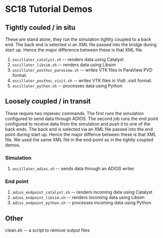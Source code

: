 SC18 Tutorial Demos
===================

Tightly couled / in situ
------------------------
These are stand alone, they run the simulation tighlty coupled to a back end.
The back end is selected vi an XML file passed into the bridge during start up.
Hence the major difference between these is that XML file.

1. `oscillator_catalyst.sh` -- renders data using Catalyst
2. `oscillator_libsim.sh` -- renders data using Libsim
3. `oscillator_posthoc_paraview.sh` -- writes VTK files in ParaView PVD format.
4. `oscillator_posthoc_visit.sh` -- writes VTK files in VisIt .visit format.
5. `oscillator_python.sh` -- processes data using Python

Loosely coupled / in transit
----------------------------
These require two mpiexec commands. The first runs the simulation configured to
send data through ADIOS. The second job runs the end point configured to
receive data from the simulation and push it to one of the back ends. The back
end is selected via an XML file passed into the end point during start up.
Hence the major diffence between these is that XML file. We used the same
XML file in the end-point as in the tightly coupled demos.

### Simulation
1. `oscillator_adios.sh` -- sends data through an ADIOS writer

### End point
1. `adios_endpoint_catalyst.sh` -- renders incoming data using Catalyst
2. `adios_endpoint_libsim.sh` -- renders incoming data using Libsim
3. `adios_endpoint_python.sh` -- processes incoming data using Python

Other
-----
clean.sh -- a script to remove output files


